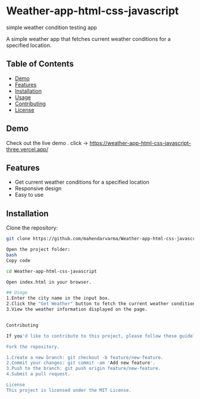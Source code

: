 # Weather-app-html-css-javascript
simple weather condition testing app

A simple weather app that fetches current weather conditions for a specified location.

## Table of Contents

- [Demo](#demo)
- [Features](#features)
- [Installation](#installation)
- [Usage](#usage)
- [Contributing](#contributing)
- [License](#license)

## Demo

Check out the live demo .
click -> https://weather-app-html-css-javascript-three.vercel.app/
## Features

- Get current weather conditions for a specified location
- Responsive design
- Easy to use

## Installation

Clone the repository:

```bash
git clone https://github.com/mahendarvarma/Weather-app-html-css-javascript.git

Open the project folder:
bash
Copy code

cd Weather-app-html-css-javascript

Open index.html in your browser.

## Usage
1.Enter the city name in the input box.
2.Click the "Get Weather" button to fetch the current weather conditions.
3.View the weather information displayed on the page.


Contributing

If you'd like to contribute to this project, please follow these guidelines:

Fork the repository.

1.Create a new branch: git checkout -b feature/new-feature.
2.Commit your changes: git commit -am 'Add new feature'.
3.Push to the branch: git push origin feature/new-feature.
4.Submit a pull request.

License
This project is licensed under the MIT License.
